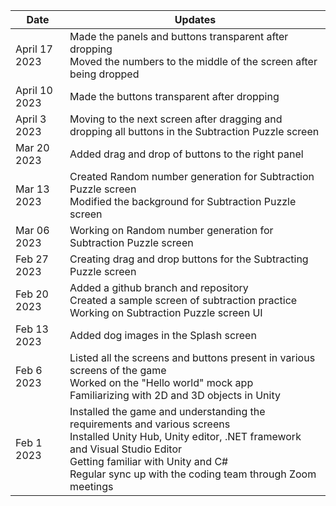 | Date  | Updates |
| ------------- | ------------- |
| April 17 2023 |	Made the panels and buttons transparent after dropping <br> Moved the numbers to the middle of the screen after being dropped|
| April 10 2023 |	Made the buttons transparent after dropping |
| April 3 2023 |	Moving to the next screen after dragging and dropping all buttons in the Subtraction Puzzle screen |
| Mar 20 2023 |	Added drag and drop of buttons to the right panel |
| Mar 13 2023 |	Created Random number generation for Subtraction Puzzle screen <br> Modified the background for Subtraction Puzzle screen |
| Mar 06 2023 |	Working on Random number generation for Subtraction Puzzle screen |
| Feb 27 2023  | Creating drag and drop buttons for the Subtracting Puzzle screen|
| Feb 20 2023 | Added a github branch and repository <br>	Created a sample screen of subtraction practice <br> Working on Subtraction Puzzle screen UI|
| Feb 13 2023 |	Added dog images in the Splash screen |
| Feb 6 2023 | Listed all the screens and buttons present in various screens of the game <br>	Worked on the "Hello world" mock app <br>	Familiarizing with 2D and 3D objects in Unity |
| Feb 1 2023 | Installed the game and understanding the requirements and various screens <br>	Installed Unity Hub, Unity editor, .NET framework and Visual Studio Editor <br> Getting familiar with Unity and C# <br> Regular sync up with the coding team through Zoom meetings |
